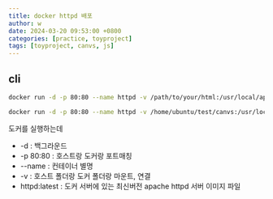```yaml
---
title: docker httpd 배포
author: w
date: 2024-03-20 09:53:00 +0800
categories: [practice, toyproject]
tags: [toyproject, canvs, js]
---
```


## cli
```bash
docker run -d -p 80:80 --name httpd -v /path/to/your/html:/usr/local/apache2/htdocs httpd:latest

docker run -d -p 80:80 --name httpd -v /home/ubuntu/test/canvs:/usr/local/apache2/htdocs httpd:latest
```

도커를 실행하는데
- -d : 백그라운드
- -p 80:80 : 호스트랑 도커랑 포트매칭
- --name : 컨테이너 별명
- -v : 호스트 폴더랑 도커 폴더랑 마운트, 연결
- httpd:latest : 도커 서버에 있는 최신버전 apache httpd 서버 이미지 파일
